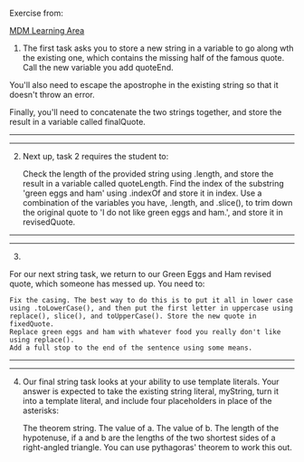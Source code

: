 Exercise from:

[MDM Learning Area](https://github.com/mdn/learning-area)

1. The first task asks you to store a new string in a variable to go along wth the existing one, which contains the missing half of the famous quote. Call the new variable you add quoteEnd.

You'll also need to escape the apostrophe in the existing string so that it doesn't throw an error.

Finally, you'll need to concatenate the two strings together, and store the result in a variable called finalQuote.

---
___

2. Next up, task 2 requires the student to:

    Check the length of the provided string using .length, and store the result in a variable called quoteLength.
    Find the index of the substring 'green eggs and ham' using .indexOf and store it in index.
    Use a combination of the variables you have, .length, and .slice(), to trim down the original quote to 'I do not like green eggs and ham.', and store it in revisedQuote.

___
---

3. 
For our next string task, we return to our Green Eggs and Ham revised quote, which someone has messed up. You need to:

    Fix the casing. The best way to do this is to put it all in lower case using .toLowerCase(), and then put the first letter in uppercase using replace(), slice(), and toUpperCase(). Store the new quote in fixedQuote.
    Replace green eggs and ham with whatever food you really don't like using replace().
    Add a full stop to the end of the sentence using some means.
___
---

4. Our final string task looks at your ability to use template literals. Your answer is expected to take the existing string literal, myString, turn it into a template literal, and include four placeholders in place of the asterisks:

    The theorem string.
    The value of a.
    The value of b.
    The length of the hypotenuse, if a and b are the lengths of the two shortest sides of a right-angled triangle. You can use pythagoras' theorem to work this out.
